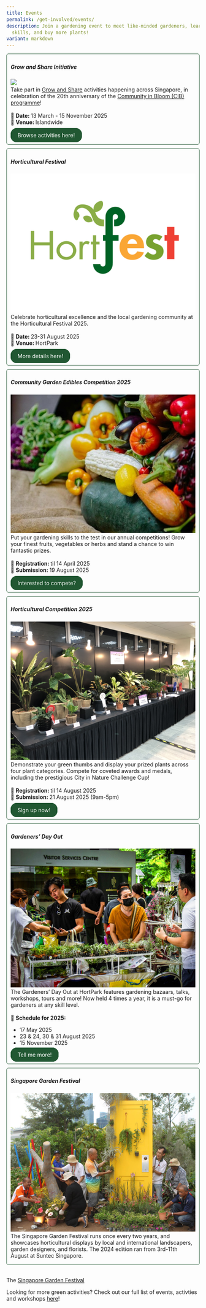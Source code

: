 ```yaml
---
title: Events
permalink: /get-involved/events/
description: Join a gardening event to meet like-minded gardeners, learn new
  skills, and buy more plants!
variant: markdown
---
```

<style>
	.wrapper {
		display: grid;
		grid-template-columns: repeat(auto-fit, minmax(275px, 1fr));
		grid-template-rows: auto-fit;
		column-gap: 10px;
		row-gap: 10px;
	}

	.box {
		border: solid 1px #215732 ;
		border-radius: 5px;
		padding: 5px 10px 15px 10px;
	}
		
		  .button-primary {
    background-color: #215732;
    border: 2px solid #215732;
    padding: 0.5rem 1rem;
  	border-radius: 1rem;
    color: white !important;
	  text-decoration: none !important;
  }
</style>

<div class="wrapper">
  <div class="box">
		<h5>Grow and Share Initiative</h5>
		<img src="/images/CIB20/grownshare_event_card.png"><br>
		Take part in <a href="/grow-and-share-initiative/">Grow and Share</a> activities happening across Singapore, in celebration of the 20th anniversary of the <a href="/get-involved/community-gardens/">Community in Bloom (CIB) programme</a>!<br><br>
		📆 <b>Date: </b>13 March - 15 November 2025<br>
		🌳 <b>Venue: </b>Islandwide<br><br>
		<a class="button-primary" href="/explore-g-s-events/">Browse activities here!</a>
	</div>
	<div class="box">
		<h5>Horticultural Festival</h5>
		<img src="/images/HortFest%20images/hortfest_event_card.png"><br>
		Celebrate horticultural excellence and the local gardening community at the Horticultural Festival 2025.<br><br>
		📆 <b>Date: </b>23-31 August 2025<br>
		🌳 <b>Venue: </b>HortPark<br><br>
				<a class="button-primary" href="/hortfest-2025/">More details here!</a>
	</div>
	<div class="box">
		<h5>Community Garden Edibles Competition 2025</h5>
		<img src="/images/HortFest%20images/CGEC_2025_Card.jpg"><br>
		Put your gardening skills to the test in our annual competitions! Grow your finest fruits, vegetables or herbs and stand a chance to win fantastic prizes.<br><br>
		📆 <b>Registration: </b> til 14 April 2025<br>
		🍅 <b>Submission: </b>19 August 2025<br><br>
		<a class="button-primary" href="/community-garden-edibles-competition-2025/">Interested to compete?</a>
	</div>
	<div class="box">
		<h5>Horticultural Competition 2025</h5>
		<img src="/images/HortFest%20images/Hort_Competition_Card.jpg"><br>
		Demonstrate your green thumbs and display your prized plants across four plant categories. Compete for coveted awards and medals, including the prestigious City in Nature Challenge Cup!<br><br>
		📆 <b>Registration: </b> til 14 August 2025<br>
		🌿 <b>Submission: </b>21 August 2025 (9am-5pm)
		<br><br>
		<a class="button-primary" href="/horticultural-competition-2025/">Sign up now!</a>
	</div>
	<div class="box">
		<h5>Gardeners’ Day Out</h5>
		<img title="The marketplace at Gardener's Day Out. Photo by NParks." src="/images/Gardeners/gdo%20marketplace%20(4).jpg"><br>
		The Gardeners’ Day Out at HortPark features gardening bazaars, talks, workshops, tours and more! Now held 4 times a year, it is a must-go for gardeners at any skill level.<br><br>
		📆 <b>Schedule for 2025:</b>
		<ul>
			<li>17 May 2025</li>
			<li>23 &amp; 24, 30 &amp; 31 August 2025</li>
			<li>15 November 2025</li></ul>
		<a target="_blank" class="button-primary" href="https://www.nparks.gov.sg/visit/parks/hortpark/activities/gardeners-day-out">Tell me more!</a>
	</div>
	<div class="box">
		<h5>Singapore Garden Festival</h5>
		<img title="Community Gardeners from the Northwest CDC arranging plants in their show garden at the 2016 edition of the Singapore Garden Festival. Photo by NParks." src="/images/Gardeners/GeneralMaintainence_JacChua%20(11).jpg"><br>
		The Singapore Garden Festival runs once every two years, and showcases horticultural displays by local and international landscapers, garden designers, and florists. The 2024 edition ran from 3rd-11th August at Suntec Singapore.
	</div>
	</div>



<br>


<p>The <a href="https://sgf.nparks.gov.sg/">Singapore Garden Festival</a> </p>
<p>Looking for more green activities? Check out our full list of events, activties and workshops <a href="https://www.nparks.gov.sg/visit/events">here</a>!</p>